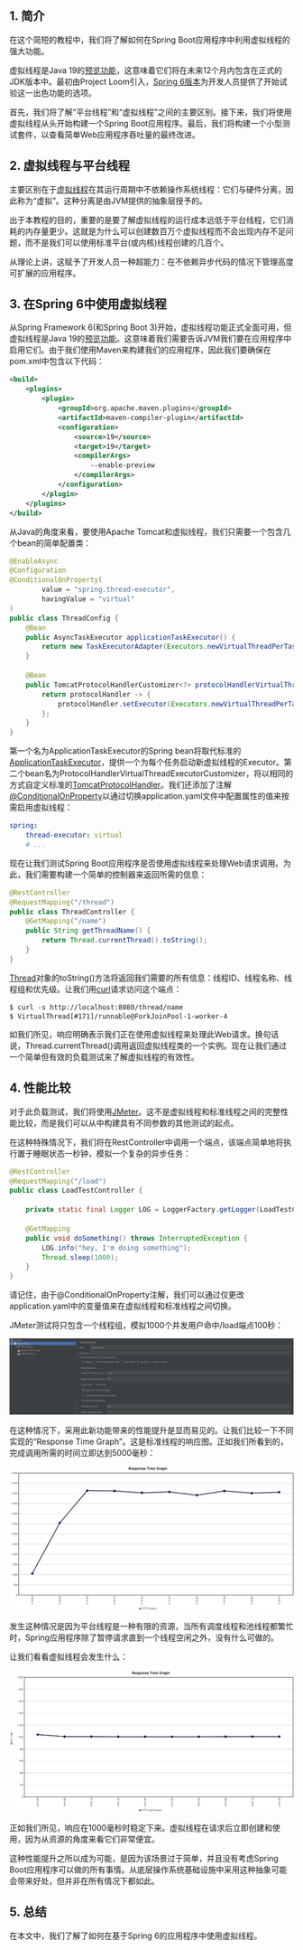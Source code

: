 ## 1. 简介

在这个简短的教程中，我们将了解如何在Spring Boot应用程序中利用虚拟线程的强大功能。

虚拟线程是Java 19的[预览功能](https://openjdk.org/jeps/425)，这意味着它们将在未来12个月内包含在正式的JDK版本中。最初由Project Loom引入，[Spring 6版本](https://spring.io/blog/2022/10/11/embracing-virtual-threads)为开发人员提供了开始试验这一出色功能的选项。

首先，我们将了解“平台线程”和“虚拟线程”之间的主要区别。接下来，我们将使用虚拟线程从头开始构建一个Spring Boot应用程序。最后，我们将构建一个小型测试套件，以查看简单Web应用程序吞吐量的最终改进。

## 2. 虚拟线程与平台线程

主要区别在于[虚拟线程](https://www.baeldung.com/java-virtual-thread-vs-thread)在其运行周期中不依赖操作系统线程：它们与硬件分离，因此称为“虚拟”。这种分离是由JVM提供的抽象层授予的。

出于本教程的目的，重要的是要了解虚拟线程的运行成本远低于平台线程，它们消耗的内存量更少。这就是为什么可以创建数百万个虚拟线程而不会出现内存不足问题，而不是我们可以使用标准平台(或内核)线程创建的几百个。

从理论上讲，这赋予了开发人员一种超能力：在不依赖异步代码的情况下管理高度可扩展的应用程序。

## 3. 在Spring 6中使用虚拟线程

从Spring Framework 6(和Spring Boot 3)开始，虚拟线程功能正式全面可用，但虚拟线程是Java 19的[预览功能](https://www.baeldung.com/java-preview-features)。这意味着我们需要告诉JVM我们要在应用程序中启用它们。由于我们使用Maven来构建我们的应用程序，因此我们要确保在pom.xml中包含以下代码：

```xml
<build>
    <plugins>
        <plugin>
            <groupId>org.apache.maven.plugins</groupId>
            <artifactId>maven-compiler-plugin</artifactId>
            <configuration>
                <source>19</source>
                <target>19</target>
                <compilerArgs>
                    --enable-preview
                </compilerArgs>
            </configuration>
        </plugin>
    </plugins>
</build>
```

从Java的角度来看，要使用Apache Tomcat和虚拟线程，我们只需要一个包含几个bean的简单配置类：

```java
@EnableAsync
@Configuration
@ConditionalOnProperty(
        value = "spring.thread-executor",
        havingValue = "virtual"
)
public class ThreadConfig {
    @Bean
    public AsyncTaskExecutor applicationTaskExecutor() {
        return new TaskExecutorAdapter(Executors.newVirtualThreadPerTaskExecutor());
    }

    @Bean
    public TomcatProtocolHandlerCustomizer<?> protocolHandlerVirtualThreadExecutorCustomizer() {
        return protocolHandler -> {
            protocolHandler.setExecutor(Executors.newVirtualThreadPerTaskExecutor());
        };
    }
}
```

第一个名为ApplicationTaskExecutor的Spring bean将取代标准的[ApplicationTaskExecutor](https://docs.spring.io/spring-boot/docs/current/api/org/springframework/boot/autoconfigure/task/TaskExecutionAutoConfiguration.html)，提供一个为每个任务启动新虚拟线程的Executor。第二个bean名为ProtocolHandlerVirtualThreadExecutorCustomizer，将以相同的方式自定义标准的[TomcatProtocolHandler](https://tomcat.apache.org/tomcat-8.5-doc/api/org/apache/coyote/ProtocolHandler.html)。我们还添加了注解[@ConditionalOnProperty](https://www.baeldung.com/spring-conditionalonproperty)以通过切换application.yaml文件中配置属性的值来按需启用虚拟线程：

```yaml
spring:
    thread-executor: virtual
    # ...
```

现在让我们测试Spring Boot应用程序是否使用虚拟线程来处理Web请求调用。为此，我们需要构建一个简单的控制器来返回所需的信息：

```java
@RestController
@RequestMapping("/thread")
public class ThreadController {
    @GetMapping("/name")
    public String getThreadName() {
        return Thread.currentThread().toString();
    }
}
```

[Thread](https://docs.oracle.com/en/java/javase/19/docs/api/java.base/java/lang/Thread.html)对象的toString()方法将返回我们需要的所有信息：线程ID、线程名称、线程组和优先级。让我们用[curl](https://www.baeldung.com/curl-rest)请求访问这个端点：

```shell
$ curl -s http://localhost:8080/thread/name
$ VirtualThread[#171]/runnable@ForkJoinPool-1-worker-4
```

如我们所见，响应明确表示我们正在使用虚拟线程来处理此Web请求。换句话说，Thread.currentThread()调用返回虚拟线程类的一个实例。现在让我们通过一个简单但有效的负载测试来了解虚拟线程的有效性。

## 4. 性能比较

对于此负载测试，我们将使用[JMeter](https://www.baeldung.com/jmeter)。这不是虚拟线程和标准线程之间的完整性能比较，而是我们可以从中构建具有不同参数的其他测试的起点。

在这种特殊情况下，我们将在RestController中调用一个端点，该端点简单地将执行置于睡眠状态一秒钟，模拟一个复杂的异步任务：

```java
@RestController
@RequestMapping("/load")
public class LoadTestController {

    private static final Logger LOG = LoggerFactory.getLogger(LoadTestController.class);

    @GetMapping
    public void doSomething() throws InterruptedException {
        LOG.info("hey, I'm doing something");
        Thread.sleep(1000);
    }
}
```

请记住，由于@ConditionalOnProperty注解，我们可以通过仅更改application.yaml中的变量值来在虚拟线程和标准线程之间切换。

JMeter测试将只包含一个线程组，模拟1000个并发用户命中/load端点100秒：

<img src="../assets/img.png">

在这种情况下，采用此新功能带来的性能提升是显而易见的。让我们比较一下不同实现的“Response Time Graph”。这是标准线程的响应图。正如我们所看到的，完成调用所需的时间立即达到5000毫秒：

<img src="../assets/img_1.png">

发生这种情况是因为平台线程是一种有限的资源，当所有调度线程和池线程都繁忙时，Spring应用程序除了暂停请求直到一个线程空闲之外，没有什么可做的。

让我们看看虚拟线程会发生什么：

<img src="../assets/img_2.png">

正如我们所见，响应在1000毫秒时稳定下来。虚拟线程在请求后立即创建和使用，因为从资源的角度来看它们非常便宜。

这种性能提升之所以成为可能，是因为该场景过于简单，并且没有考虑Spring Boot应用程序可以做的所有事情。从底层操作系统基础设施中采用这种抽象可能会带来好处，但并非在所有情况下都如此。

## 5. 总结

在本文中，我们了解了如何在基于Spring 6的应用程序中使用虚拟线程。